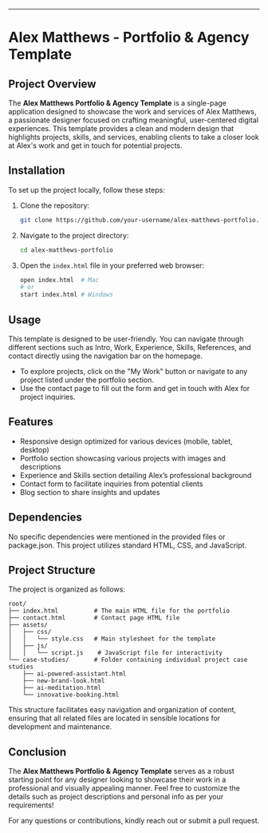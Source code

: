 

---

# Alex Matthews - Portfolio & Agency Template

## Project Overview
The **Alex Matthews Portfolio & Agency Template** is a single-page application designed to showcase the work and services of Alex Matthews, a passionate designer focused on crafting meaningful, user-centered digital experiences. This template provides a clean and modern design that highlights projects, skills, and services, enabling clients to take a closer look at Alex's work and get in touch for potential projects.

## Installation
To set up the project locally, follow these steps:

1. Clone the repository:
   ```bash
   git clone https://github.com/your-username/alex-matthews-portfolio.git
   ```
2. Navigate to the project directory:
   ```bash
   cd alex-matthews-portfolio
   ```
3. Open the `index.html` file in your preferred web browser:
   ```bash
   open index.html  # Mac
   # or
   start index.html # Windows
   ```

## Usage
This template is designed to be user-friendly. You can navigate through different sections such as Intro, Work, Experience, Skills, References, and contact directly using the navigation bar on the homepage.

- To explore projects, click on the "My Work" button or navigate to any project listed under the portfolio section.
- Use the contact page to fill out the form and get in touch with Alex for project inquiries.

## Features
- Responsive design optimized for various devices (mobile, tablet, desktop)
- Portfolio section showcasing various projects with images and descriptions
- Experience and Skills section detailing Alex’s professional background
- Contact form to facilitate inquiries from potential clients
- Blog section to share insights and updates

## Dependencies
No specific dependencies were mentioned in the provided files or package.json. This project utilizes standard HTML, CSS, and JavaScript.

## Project Structure
The project is organized as follows:

```
root/
├── index.html          # The main HTML file for the portfolio
├── contact.html        # Contact page HTML file
├── assets/
│   ├── css/
│   │   └── style.css   # Main stylesheet for the template
│   ├── js/
│   │   └── script.js    # JavaScript file for interactivity
└── case-studies/       # Folder containing individual project case studies
    ├── ai-powered-assistant.html
    ├── new-brand-look.html
    ├── ai-meditation.html
    └── innovative-booking.html
```

This structure facilitates easy navigation and organization of content, ensuring that all related files are located in sensible locations for development and maintenance.

## Conclusion
The **Alex Matthews Portfolio & Agency Template** serves as a robust starting point for any designer looking to showcase their work in a professional and visually appealing manner. Feel free to customize the details such as project descriptions and personal info as per your requirements!

For any questions or contributions, kindly reach out or submit a pull request.
